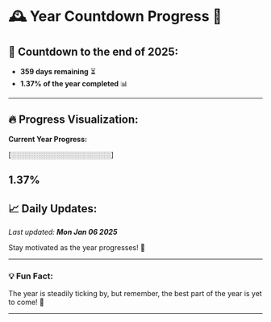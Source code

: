 # 🕰️ **Year Countdown Progress** 🎉

## 📅 Countdown to the end of 2025:
- **359 days remaining** ⏳
- **1.37% of the year completed** 📊

---

## 🔥 **Progress Visualization**:

**Current Year Progress:**

[░░░░░░░░░░░░░░░░░░░░]

**1.37%**
---

## 📈 **Daily Updates**:

_Last updated: **Mon Jan 06 2025**_

Stay motivated as the year progresses! 🚀

---

### 💡 **Fun Fact:**
The year is steadily ticking by, but remember, the best part of the year is yet to come! 🌟

---
